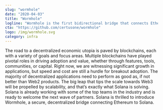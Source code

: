 ```yaml
---
slug: "wormhole"
date: "2020-04-03"
title: "Wormhole"
logline: "Wormhole is the first bidirectional bridge that connects Ethereum with Solana."
cta: "https://github.com/certusone/wormhole"
logo: /img/wormhole.svg
category: infra
---
```


The road to a decentralized economic utopia is paved by blockchains, each with a variety of goals and focus areas. Multiple blockchains have played pivotal roles in driving adoption and value, whether through features, tools, communities, or capital. Right now, we are witnessing significant growth in applications, but speed and cost are still a hurdle for breakout adoption. The majority of decentralized applications need to perform as good as, if not better than Web2 products. The big leap that tips the scale towards Web3 will be propelled by scalability, and that’s exactly what Solana is solving.
Solana is already working with some of the top teams in the industry and is ready to welcome the next wave of partners. Solana is thrilled to introduce Wormhole, a secure, decentralized bridge connecting Ethereum to Solana.

